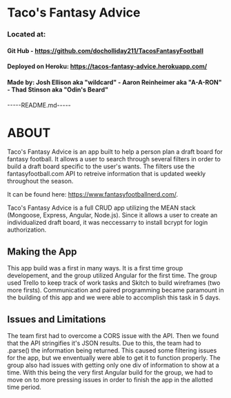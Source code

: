 # Taco's Fantasy Advice

### Located at:
#### Git Hub - https://github.com/docholliday211/TacosFantasyFootball
#### Deployed on Heroku: https://tacos-fantasy-advice.herokuapp.com/

#### Made by: Josh Ellison aka "wildcard" - Aaron Reinheimer aka "A-A-RON" - Thad Stinson aka "Odin's Beard"

-----README.md-----

# ABOUT
Taco's Fantasy Advice is an app built to help a person plan a draft board for fantasy football.  It allows a
user to search through several filters in order to build a draft board specific to the user's wants.
The filters use the fantasyfootball.com API to retreive information that is updated weekly throughout the season.

It can be found here: https://www.fantasyfootballnerd.com/.

Taco's Fantasy Advice is a full CRUD app utilizing the MEAN stack (Mongoose, Express, Angular, Node.js).  Since
it allows a user to create an individualized draft board, it was neccessarry to install bcrypt for login
authorization.

## Making the App
This app build was a first in many ways.  It is a first time group developement, and the group utilized Angular
for the first time.  The group used Trello to keep track of work tasks and Skitch to build wireframes (two more
firsts). Communication and paired programming became paramount in the building of this app and we were able to
accomplish this task in 5 days.

## Issues and Limitations
The team first had to overcome a CORS issue with the API.  Then we found that the API stringifies it's JSON 
results.  Due to this, the team had to .parse() the information being returned.  This caused some filtering
issues for the app, but we enventually were able to get it to function properly.  The group also had issues
with getting only one div of information to show at a time.  With this being the very first Angular build for
the group, we had to move on to more pressing issues in order to finish the app in the allotted time period.
